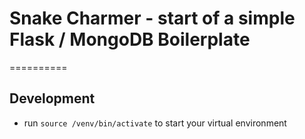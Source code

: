 # Snake Charmer - start of a simple Flask / MongoDB Boilerplate
==========

## Development
* run `source /venv/bin/activate` to start your virtual environment